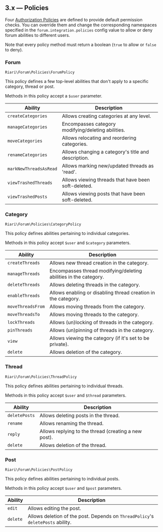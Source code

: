 ## 3.x — Policies

Four [Authorization Policies](http://laravel.com/docs/5.1/authorization#policies) are defined to provide default permission checks. You can override them and change the corresponding namespaces specified in the `forum.integration.policies` config value to allow or deny forum abilities to different users.

Note that every policy method must return a boolean (`true` to allow or `false` to deny).

### Forum

```
Riari\Forum\Policies\ForumPolicy
```

This policy defines a few top-level abilities that don't apply to a specific category, thread or post.

Methods in this policy accept a `$user` parameter.

| Ability                | Description                                         |
|------------------------|-----------------------------------------------------|
| `createCategories`     | Allows creating categories at any level.            |
| `manageCategories`     | Encompasses category modifying/deleting abilities.  |
| `moveCategories`       | Allows relocating and reordering categories.        |
| `renameCategories`     | Allows changing a category's title and description. |
| `markNewThreadsAsRead` | Allows marking new/updated threads as 'read'.       |
| `viewTrashedThreads`   | Allows viewing threads that have been soft-deleted. |
| `viewTrashedPosts`     | Allows viewing posts that have been soft-deleted.   |

### Category

```
Riari\Forum\Policies\CategoryPolicy
```

This policy defines abilities pertaining to individual categories.

Methods in this policy accept `$user` and `$category` parameters.

| Ability           | Description                                                      |
|-------------------|------------------------------------------------------------------|
| `createThreads`   | Allows new thread creation in the category.                      |
| `manageThreads`   | Encompasses thread modifying/deleting abilities in the category. |
| `deleteThreads`   | Allows deleting threads in the category.                         |
| `enableThreads`   | Allows enabling or disabling thread creation in the category.    |
| `moveThreadsFrom` | Allows moving threads from the category.                         |
| `moveThreadsTo`   | Allows moving threads to the category.                           |
| `lockThreads`     | Allows (un)locking of threads in the category.                   |
| `pinThreads`      | Allows (un)pinning of threads in the category.                   |
| `view`            | Allows viewing the category (if it's set to be private).         |
| `delete`          | Allows deletion of the category.                                 |

### Thread

```
Riari\Forum\Policies\ThreadPolicy
```

This policy defines abilities pertaining to individual threads.

Methods in this policy accept `$user` and `$thread` parameters.

| Ability       | Description                                          |
|---------------|------------------------------------------------------|
| `deletePosts` | Allows deleting posts in the thread.                 |
| `rename`      | Allows renaming the thread.                          |
| `reply`       | Allows replying to the thread (creating a new post). |
| `delete`      | Allows deletion of the thread.                       |

### Post

```
Riari\Forum\Policies\PostPolicy
```

This policy defines abilities pertaining to individual posts.

Methods in this policy accept `$user` and `$post` parameters.

| Ability  | Description                                                                     |
|----------|---------------------------------------------------------------------------------|
| `edit`   | Allows editing the post.                                                        |
| `delete` | Allows deletion of the post. Depends on `ThreadPolicy`'s `deletePosts` ability. |
